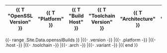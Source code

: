 | {{ T "OpenSSL Version" }} | {{ T "Platform" }} | {{ T "Build Host" }} | {{ T "Toolchain Version" }} | {{ T "Architecture" }} | {{ T "Variant" }} |
|-|-|-|-|-|-|
{{- range .Site.Data.opensslBuilds }}
|{{- .version -}}
|{{- .platform -}}
|{{- .host -}}
|{{- .toolchain -}}
|{{- .arch -}}
|{{- .variant -}}
|{{ end }}

